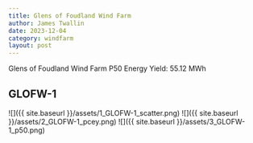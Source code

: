 ```yaml
---
title: Glens of Foudland Wind Farm
author: James Twallin
date: 2023-12-04
category: windfarm
layout: post
---
```

Glens of Foudland Wind Farm P50 Energy Yield: 55.12 MWh

GLOFW-1
-------------
![]({{ site.baseurl }}/assets/1_GLOFW-1_scatter.png)
![]({{ site.baseurl }}/assets/2_GLOFW-1_pcey.png)
![]({{ site.baseurl }}/assets/3_GLOFW-1_p50.png)

